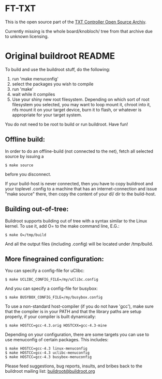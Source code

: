 FT-TXT
======

This is the open source part of the [TXT Controller Open Source
Archiv](http://www.fischertechnik.de/ResourceImage.aspx?raid=8400).

Currently missing is the whole board/knobloch/ tree from that archive due to unknown licensing.

Original buildroot README
=========================

To build and use the buildroot stuff, do the following:

1.  run 'make menuconfig'
2.  select the packages you wish to compile
3.  run 'make'
4.  wait while it compiles
5.  Use your shiny new root filesystem. Depending on which sort of root filesystem you selected, you may want to loop mount it, chroot into it, nfs mount it on your target device, burn it to flash, or whatever is appropriate for your target system.

You do not need to be root to build or run buildroot.  Have fun!

Offline build:
--------------

In order to do an offline-build (not connected to the net), fetch all
selected source by issuing a

```
$ make source
```

before you disconnect.

If your build-host is never connected, then you have to copy buildroot and your toplevel .config to a machine that has an internet-connection and issue "make source" there, then copy the content of your dl/ dir to the build-host.

Building out-of-tree:
---------------------

Buildroot supports building out of tree with a syntax similar
to the Linux kernel. To use it, add O=<directory> to the
make command line, E.G.:

```
$ make O=/tmp/build
```

And all the output files (including .config) will be located under /tmp/build.

More finegrained configuration:
-------------------------------

You can specify a config-file for uClibc:
```
$ make UCLIBC_CONFIG_FILE=/my/uClibc.config
```

And you can specify a config-file for busybox:
```
$ make BUSYBOX_CONFIG_FILE=/my/busybox.config
```

To use a non-standard host-compiler (if you do not have 'gcc'), make sure that the compiler is in your PATH and that the library paths are setup properly, if your compiler is built dynamically:
```
$ make HOSTCC=gcc-4.3.orig HOSTCXX=gcc-4.3-mine
```

Depending on your configuration, there are some targets you can use to use menuconfig of certain packages. This includes:
```
$ make HOSTCC=gcc-4.3 linux-menuconfig
$ make HOSTCC=gcc-4.3 uclibc-menuconfig
$ make HOSTCC=gcc-4.3 busybox-menuconfig
```

Please feed suggestions, bug reports, insults, and bribes back to the buildroot mailing list: buildroot@buildroot.org
